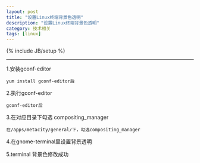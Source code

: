 ```yaml
---
layout: post
title: "设置Linux终端背景色透明"
description: "设置Linux终端背景色透明"
category: 技术相关
tags: [linux]
---
```

{% include JB/setup %}

---

1.安装gconf-editor

	yum install gconf-editor后

2.执行gconf-editor

	gconf-editor后

3.在对应目录下勾选	compositing_manager

	在/apps/metacity/general/下，勾选compositing_manager

4.在gnome-terminal里设置背景透明

5.terminal 背景色修改成功
